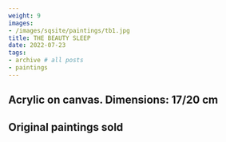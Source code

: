 ```yaml
---
weight: 9
images:
- /images/sqsite/paintings/tb1.jpg
title: THE BEAUTY SLEEP
date: 2022-07-23
tags:
- archive # all posts
- paintings
---
```



## **Acrylic on canvas. Dimensions: 17/20 cm** ##

## **Original paintings sold** ##
